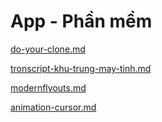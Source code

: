 # App - Phần mềm

[do-your-clone.md](do-your-clone.md "mention")

[tronscript-khu-trung-may-tinh.md](tronscript-khu-trung-may-tinh.md "mention")

[modernflyouts.md](modernflyouts.md "mention")

[animation-cursor.md](animation-cursor.md "mention")
